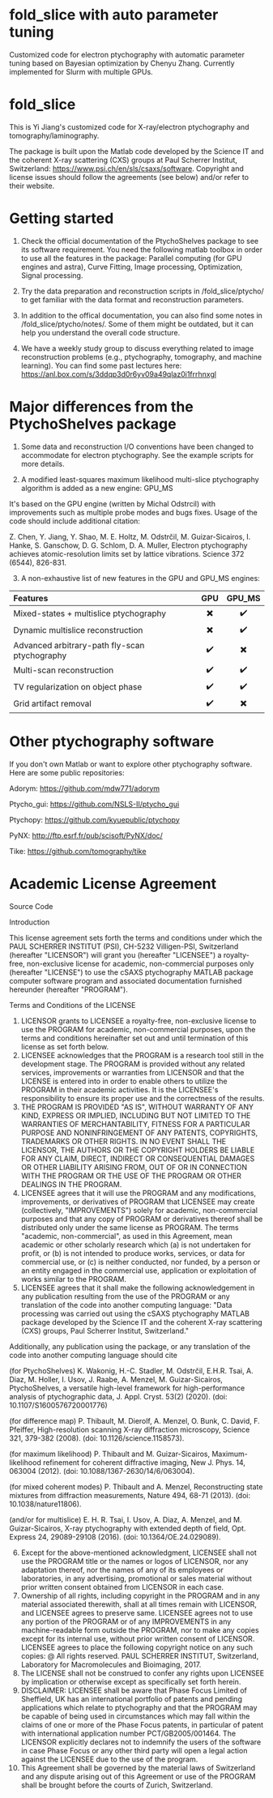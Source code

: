 # fold_slice with auto parameter tuning
Customized code for electron ptychography with automatic parameter tuning based on Bayesian optimization by Chenyu Zhang. Currently implemented for Slurm with multiple GPUs.

# fold_slice

This is Yi Jiang's customized code for X-ray/electron ptychography and tomography/laminography.

The package is built upon the Matlab code developed by the Science IT and the coherent X-ray scattering (CXS) groups at Paul Scherrer Institut, Switzerland:
https://www.psi.ch/en/sls/csaxs/software. Copyright and license issues should follow the agreements (see below) and/or refer to their website.

# Getting started
1. Check the official documentation of the PtychoShelves package to see its software requirement. You need the following matlab toolbox in order to use all the features in the package: Parallel computing (for GPU engines and astra), Curve Fitting, Image processing, Optimization, Signal processing.

2. Try the data preparation and reconstruction scripts in /fold_slice/ptycho/ to get familiar with the data format and reconstruction parameters.

3. In addition to the offical documentation, you can also find some notes in /fold_slice/ptycho/notes/. Some of them might be outdated, but it can help you understand the overall code structure.

4. We have a weekly study group to discuss everything related to image reconstruction problems (e.g., ptychography, tomography, and machine learning). You can find some past lectures here: https://anl.box.com/s/3ddqp3d0r6yv09a49qlaz0i1frrhnxgl

# Major differences from the PtychoShelves package
1. Some data and reconstruction I/O conventions have been changed to accommodate for electron ptychography. See the example scripts for more details.

2. A modified least-squares maximum likelihood multi-slice ptychography algorithm is added as a new engine: GPU_MS

It's based on the GPU engine (written by Michal Odstrcil) with improvements such as multiple probe modes and bugs fixes. Usage of the code should include additional citation:

Z. Chen, Y. Jiang, Y. Shao, M. E. Holtz, M. Odstrčil, M. Guizar-Sicairos, I. Hanke, S. Ganschow, D. G. Schlom, D. A. Muller, Electron ptychography achieves atomic-resolution limits set by lattice vibrations. Science 372 (6544), 826-831.

3. A non-exhaustive list of new features in the GPU and GPU_MS engines: 

| Features  | GPU         |  GPU_MS | 
| :---         |     :---:      |  :---: |
| Mixed-states + multislice ptychography  | :heavy_multiplication_x:  | :heavy_check_mark:  |
| Dynamic multislice reconstruction | :heavy_multiplication_x:  | :heavy_check_mark:  |
| Advanced arbitrary-path fly-scan ptychography| :heavy_check_mark: | :heavy_multiplication_x:|
| Multi-scan reconstruction | :heavy_check_mark: | :heavy_check_mark: |
| TV regularization on object phase| :heavy_check_mark: | :heavy_check_mark: |
| Grid artifact removal| :heavy_check_mark: | :heavy_multiplication_x: |

# Other ptychography software
If you don't own Matlab or want to explore other ptychography software. Here are some public repositories:

Adorym: https://github.com/mdw771/adorym

Ptycho_gui: https://github.com/NSLS-II/ptycho_gui

Ptychopy: https://github.com/kyuepublic/ptychopy

PyNX: http://ftp.esrf.fr/pub/scisoft/PyNX/doc/

Tike: https://github.com/tomography/tike


# Academic License Agreement

Source Code

Introduction 

This license agreement sets forth the terms and conditions under which the PAUL SCHERRER INSTITUT (PSI), CH-5232 Villigen-PSI, Switzerland (hereafter "LICENSOR") will grant you (hereafter "LICENSEE") a royalty-free, non-exclusive license for academic, non-commercial purposes only (hereafter "LICENSE") to use the cSAXS ptychography MATLAB package computer software program and associated documentation furnished hereunder (hereafter "PROGRAM").

Terms and Conditions of the LICENSE
1.	LICENSOR grants to LICENSEE a royalty-free, non-exclusive license to use the PROGRAM for academic, non-commercial purposes, upon the terms and conditions hereinafter set out and until termination of this license as set forth below.
2.	LICENSEE acknowledges that the PROGRAM is a research tool still in the development stage. The PROGRAM is provided without any related services, improvements or warranties from LICENSOR and that the LICENSE is entered into in order to enable others to utilize the PROGRAM in their academic activities. It is the LICENSEE's responsibility to ensure its proper use and the correctness of the results.
3.	THE PROGRAM IS PROVIDED "AS IS", WITHOUT WARRANTY OF ANY KIND, EXPRESS OR IMPLIED, INCLUDING BUT NOT LIMITED TO THE WARRANTIES OF MERCHANTABILITY, FITNESS FOR A PARTICULAR PURPOSE AND NONINFRINGEMENT OF ANY PATENTS, COPYRIGHTS, TRADEMARKS OR OTHER RIGHTS. IN NO EVENT SHALL THE LICENSOR, THE AUTHORS OR THE COPYRIGHT HOLDERS BE LIABLE FOR ANY CLAIM, DIRECT, INDIRECT OR CONSEQUENTIAL DAMAGES OR OTHER LIABILITY ARISING FROM, OUT OF OR IN CONNECTION WITH THE PROGRAM OR THE USE OF THE PROGRAM OR OTHER DEALINGS IN THE PROGRAM.
4.	LICENSEE agrees that it will use the PROGRAM and any modifications, improvements, or derivatives of PROGRAM that LICENSEE may create (collectively, "IMPROVEMENTS") solely for academic, non-commercial purposes and that any copy of PROGRAM or derivatives thereof shall be distributed only under the same license as PROGRAM. The terms "academic, non-commercial", as used in this Agreement, mean academic or other scholarly research which (a) is not undertaken for profit, or (b) is not intended to produce works, services, or data for commercial use, or (c) is neither conducted, nor funded, by a person or an entity engaged in the commercial use, application or exploitation of works similar to the PROGRAM.
5.	LICENSEE agrees that it shall make the following acknowledgement in any publication resulting from the use of the PROGRAM or any translation of the code into another computing language:
"Data processing was carried out using the cSAXS ptychography MATLAB package developed by the Science IT and the coherent X-ray scattering (CXS) groups, Paul Scherrer Institut, Switzerland."

Additionally, any publication using the package, or any translation of the code into another computing language should cite

(for PtychoShelves) K. Wakonig, H.-C. Stadler, M. Odstrčil, E.H.R. Tsai, A. Diaz, M. Holler, I. Usov, J. Raabe, A. Menzel, M. Guizar-Sicairos, PtychoShelves, a versatile high-level framework for high-performance analysis of ptychographic data, J. Appl. Cryst. 53(2) (2020). (doi: 10.1107/S1600576720001776)


(for difference map) P. Thibault, M. Dierolf, A. Menzel, O. Bunk, C. David, F. Pfeiffer, High-resolution scanning X-ray diffraction microscopy, Science 321, 379-382 (2008). (doi: 10.1126/science.1158573).

(for maximum likelihood) P. Thibault and M. Guizar-Sicairos, Maximum-likelihood refinement for coherent diffractive imaging, New J. Phys. 14, 063004 (2012). (doi: 10.1088/1367-2630/14/6/063004).

(for mixed coherent modes) P. Thibault and A. Menzel, Reconstructing state mixtures from diffraction measurements, Nature 494, 68-71 (2013). (doi: 10.1038/nature11806).

(and/or for multislice) E. H. R. Tsai, I. Usov, A. Diaz, A. Menzel, and M. Guizar-Sicairos, X-ray ptychography with extended depth of field, Opt. Express 24, 29089-29108 (2016). (doi: 10.1364/OE.24.029089).

6.	Except for the above-mentioned acknowledgment, LICENSEE shall not use the PROGRAM title or the names or logos of LICENSOR, nor any adaptation thereof, nor the names of any of its employees or laboratories, in any advertising, promotional or sales material without prior written consent obtained from LICENSOR in each case.
7.	Ownership of all rights, including copyright in the PROGRAM and in any material associated therewith, shall at all times remain with LICENSOR, and LICENSEE agrees to preserve same. LICENSEE agrees not to use any portion of the PROGRAM or of any IMPROVEMENTS in any machine-readable form outside the PROGRAM, nor to make any copies except for its internal use, without prior written consent of LICENSOR. LICENSEE agrees to place the following copyright notice on any such copies: 
@ All rights reserved. PAUL SCHERRER INSTITUT, Switzerland, Laboratory for Macromolecules and Bioimaging, 2017. 
8.	The LICENSE shall not be construed to confer any rights upon LICENSEE by implication or otherwise except as specifically set forth herein.
9.	DISCLAIMER: LICENSEE shall be aware that Phase Focus Limited of Sheffield, UK has an international portfolio of patents and pending applications which relate to ptychography and that the PROGRAM may be capable of being used in circumstances which may fall within the claims of one or more of the Phase Focus patents, in particular of patent with international application number PCT/GB2005/001464. The LICENSOR explicitly declares not to indemnify the users of the software in case Phase Focus or any other third party will open a legal action against the LICENSEE due to the use of the program.
10.	This Agreement shall be governed by the material laws of Switzerland and any dispute arising out of this Agreement or use of the PROGRAM shall be brought before the courts of Zurich, Switzerland. 
